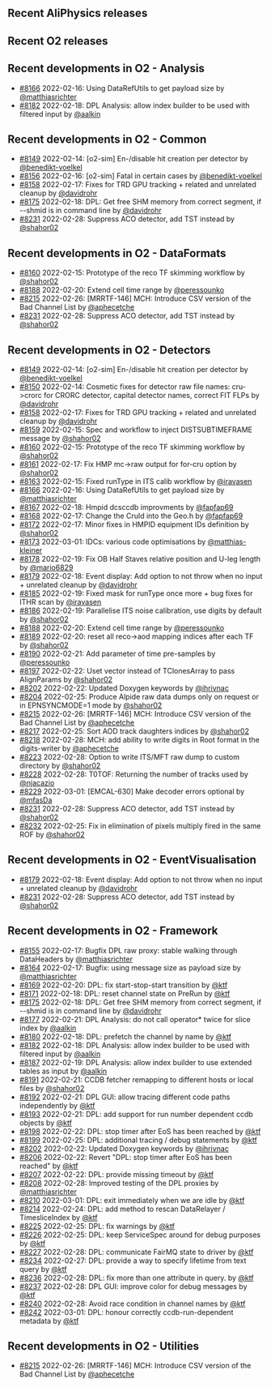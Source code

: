 ## Recent AliPhysics releases
## Recent O2 releases
## Recent developments in O2 - Analysis
- [\#8166](https://github.com/AliceO2Group/AliceO2/pull/8166) 2022-02-16: Using DataRefUtils to get payload size by [@matthiasrichter](https://github.com/matthiasrichter)
- [\#8182](https://github.com/AliceO2Group/AliceO2/pull/8182) 2022-02-18: DPL Analysis: allow index builder to be used with filtered input by [@aalkin](https://github.com/aalkin)
## Recent developments in O2 - Common
- [\#8149](https://github.com/AliceO2Group/AliceO2/pull/8149) 2022-02-14: [o2-sim] En-/disable hit creation per detector by [@benedikt-voelkel](https://github.com/benedikt-voelkel)
- [\#8156](https://github.com/AliceO2Group/AliceO2/pull/8156) 2022-02-16: [o2-sim] Fatal in certain cases by [@benedikt-voelkel](https://github.com/benedikt-voelkel)
- [\#8158](https://github.com/AliceO2Group/AliceO2/pull/8158) 2022-02-17: Fixes for TRD GPU tracking + related and unrelated cleanup by [@davidrohr](https://github.com/davidrohr)
- [\#8175](https://github.com/AliceO2Group/AliceO2/pull/8175) 2022-02-18: DPL: Get free SHM memory from correct segment, if --shmid is in command line by [@davidrohr](https://github.com/davidrohr)
- [\#8231](https://github.com/AliceO2Group/AliceO2/pull/8231) 2022-02-28: Suppress ACO detector, add TST instead by [@shahor02](https://github.com/shahor02)
## Recent developments in O2 - DataFormats
- [\#8160](https://github.com/AliceO2Group/AliceO2/pull/8160) 2022-02-15: Prototype of the reco TF skimming workflow by [@shahor02](https://github.com/shahor02)
- [\#8188](https://github.com/AliceO2Group/AliceO2/pull/8188) 2022-02-20: Extend cell time range by [@peressounko](https://github.com/peressounko)
- [\#8215](https://github.com/AliceO2Group/AliceO2/pull/8215) 2022-02-26: [MRRTF-146] MCH: Introduce CSV version of the Bad Channel List by [@aphecetche](https://github.com/aphecetche)
- [\#8231](https://github.com/AliceO2Group/AliceO2/pull/8231) 2022-02-28: Suppress ACO detector, add TST instead by [@shahor02](https://github.com/shahor02)
## Recent developments in O2 - Detectors
- [\#8149](https://github.com/AliceO2Group/AliceO2/pull/8149) 2022-02-14: [o2-sim] En-/disable hit creation per detector by [@benedikt-voelkel](https://github.com/benedikt-voelkel)
- [\#8150](https://github.com/AliceO2Group/AliceO2/pull/8150) 2022-02-14: Cosmetic fixes for detector raw file names: cru->crorc for CRORC detector, capital detector names, correct FIT FLPs by [@davidrohr](https://github.com/davidrohr)
- [\#8158](https://github.com/AliceO2Group/AliceO2/pull/8158) 2022-02-17: Fixes for TRD GPU tracking + related and unrelated cleanup by [@davidrohr](https://github.com/davidrohr)
- [\#8159](https://github.com/AliceO2Group/AliceO2/pull/8159) 2022-02-15: Spec and workflow to inject DISTSUBTIMEFRAME message by [@shahor02](https://github.com/shahor02)
- [\#8160](https://github.com/AliceO2Group/AliceO2/pull/8160) 2022-02-15: Prototype of the reco TF skimming workflow by [@shahor02](https://github.com/shahor02)
- [\#8161](https://github.com/AliceO2Group/AliceO2/pull/8161) 2022-02-17: Fix HMP mc->raw output for for-cru option by [@shahor02](https://github.com/shahor02)
- [\#8163](https://github.com/AliceO2Group/AliceO2/pull/8163) 2022-02-15: Fixed runType in ITS calib workflow by [@iravasen](https://github.com/iravasen)
- [\#8166](https://github.com/AliceO2Group/AliceO2/pull/8166) 2022-02-16: Using DataRefUtils to get payload size by [@matthiasrichter](https://github.com/matthiasrichter)
- [\#8167](https://github.com/AliceO2Group/AliceO2/pull/8167) 2022-02-18: Hmpid dcsccdb improvments by [@fapfap69](https://github.com/fapfap69)
- [\#8168](https://github.com/AliceO2Group/AliceO2/pull/8168) 2022-02-17: Change the CruId into the Geo.h by [@fapfap69](https://github.com/fapfap69)
- [\#8172](https://github.com/AliceO2Group/AliceO2/pull/8172) 2022-02-17: Minor fixes in HMPID equipment IDs definition by [@shahor02](https://github.com/shahor02)
- [\#8173](https://github.com/AliceO2Group/AliceO2/pull/8173) 2022-03-01: IDCs: various code optimisations by [@matthias-kleiner](https://github.com/matthias-kleiner)
- [\#8178](https://github.com/AliceO2Group/AliceO2/pull/8178) 2022-02-19: Fix OB Half Staves relative position and U-leg length by [@mario6829](https://github.com/mario6829)
- [\#8179](https://github.com/AliceO2Group/AliceO2/pull/8179) 2022-02-18: Event display: Add option to not throw when no input + unrelated cleanup by [@davidrohr](https://github.com/davidrohr)
- [\#8185](https://github.com/AliceO2Group/AliceO2/pull/8185) 2022-02-19: Fixed mask for runType once more + bug fixes for ITHR scan by [@iravasen](https://github.com/iravasen)
- [\#8186](https://github.com/AliceO2Group/AliceO2/pull/8186) 2022-02-19: Parallelise ITS noise calibration, use digits by default by [@shahor02](https://github.com/shahor02)
- [\#8188](https://github.com/AliceO2Group/AliceO2/pull/8188) 2022-02-20: Extend cell time range by [@peressounko](https://github.com/peressounko)
- [\#8189](https://github.com/AliceO2Group/AliceO2/pull/8189) 2022-02-20: reset all reco->aod mapping indices after each TF by [@shahor02](https://github.com/shahor02)
- [\#8190](https://github.com/AliceO2Group/AliceO2/pull/8190) 2022-02-21: Add parameter of time pre-samples by [@peressounko](https://github.com/peressounko)
- [\#8197](https://github.com/AliceO2Group/AliceO2/pull/8197) 2022-02-22: Uset vector instead of TClonesArray to pass AlignParams by [@shahor02](https://github.com/shahor02)
- [\#8202](https://github.com/AliceO2Group/AliceO2/pull/8202) 2022-02-22: Updated Doxygen  keywords by [@ihrivnac](https://github.com/ihrivnac)
- [\#8204](https://github.com/AliceO2Group/AliceO2/pull/8204) 2022-02-25: Produce Alpide raw data dumps only on request or in EPNSYNCMODE=1 mode by [@shahor02](https://github.com/shahor02)
- [\#8215](https://github.com/AliceO2Group/AliceO2/pull/8215) 2022-02-26: [MRRTF-146] MCH: Introduce CSV version of the Bad Channel List by [@aphecetche](https://github.com/aphecetche)
- [\#8217](https://github.com/AliceO2Group/AliceO2/pull/8217) 2022-02-25: Sort AOD track daughters indices by [@shahor02](https://github.com/shahor02)
- [\#8218](https://github.com/AliceO2Group/AliceO2/pull/8218) 2022-02-28: MCH: add ability to write digits in Root format in the digits-writer by [@aphecetche](https://github.com/aphecetche)
- [\#8223](https://github.com/AliceO2Group/AliceO2/pull/8223) 2022-02-28: Option to write ITS/MFT raw dump to custom directory by [@shahor02](https://github.com/shahor02)
- [\#8228](https://github.com/AliceO2Group/AliceO2/pull/8228) 2022-02-28: T0TOF: Returning the number of tracks used by [@njacazio](https://github.com/njacazio)
- [\#8229](https://github.com/AliceO2Group/AliceO2/pull/8229) 2022-03-01: [EMCAL-630] Make decoder errors optional by [@mfasDa](https://github.com/mfasDa)
- [\#8231](https://github.com/AliceO2Group/AliceO2/pull/8231) 2022-02-28: Suppress ACO detector, add TST instead by [@shahor02](https://github.com/shahor02)
- [\#8232](https://github.com/AliceO2Group/AliceO2/pull/8232) 2022-02-25: Fix in elimination of pixels multiply fired in the same ROF by [@shahor02](https://github.com/shahor02)
## Recent developments in O2 - EventVisualisation
- [\#8179](https://github.com/AliceO2Group/AliceO2/pull/8179) 2022-02-18: Event display: Add option to not throw when no input + unrelated cleanup by [@davidrohr](https://github.com/davidrohr)
- [\#8231](https://github.com/AliceO2Group/AliceO2/pull/8231) 2022-02-28: Suppress ACO detector, add TST instead by [@shahor02](https://github.com/shahor02)
## Recent developments in O2 - Framework
- [\#8155](https://github.com/AliceO2Group/AliceO2/pull/8155) 2022-02-17: Bugfix DPL raw proxy: stable walking through DataHeaders by [@matthiasrichter](https://github.com/matthiasrichter)
- [\#8164](https://github.com/AliceO2Group/AliceO2/pull/8164) 2022-02-17: Bugfix: using message size as payload size by [@matthiasrichter](https://github.com/matthiasrichter)
- [\#8169](https://github.com/AliceO2Group/AliceO2/pull/8169) 2022-02-20: DPL: fix start-stop-start transition by [@ktf](https://github.com/ktf)
- [\#8171](https://github.com/AliceO2Group/AliceO2/pull/8171) 2022-02-18: DPL: reset channel state on PreRun by [@ktf](https://github.com/ktf)
- [\#8175](https://github.com/AliceO2Group/AliceO2/pull/8175) 2022-02-18: DPL: Get free SHM memory from correct segment, if --shmid is in command line by [@davidrohr](https://github.com/davidrohr)
- [\#8177](https://github.com/AliceO2Group/AliceO2/pull/8177) 2022-02-21: DPL Analysis: do not call operator* twice for slice index by [@aalkin](https://github.com/aalkin)
- [\#8180](https://github.com/AliceO2Group/AliceO2/pull/8180) 2022-02-18: DPL: prefetch the channel by name by [@ktf](https://github.com/ktf)
- [\#8182](https://github.com/AliceO2Group/AliceO2/pull/8182) 2022-02-18: DPL Analysis: allow index builder to be used with filtered input by [@aalkin](https://github.com/aalkin)
- [\#8187](https://github.com/AliceO2Group/AliceO2/pull/8187) 2022-02-19: DPL Analysis: allow index builder to use extended tables as input by [@aalkin](https://github.com/aalkin)
- [\#8191](https://github.com/AliceO2Group/AliceO2/pull/8191) 2022-02-21: CCDB fetcher remapping to different hosts or local files by [@shahor02](https://github.com/shahor02)
- [\#8192](https://github.com/AliceO2Group/AliceO2/pull/8192) 2022-02-21: DPL GUI: allow tracing different code paths independently by [@ktf](https://github.com/ktf)
- [\#8193](https://github.com/AliceO2Group/AliceO2/pull/8193) 2022-02-21: DPL: add support for run number dependent ccdb objects by [@ktf](https://github.com/ktf)
- [\#8198](https://github.com/AliceO2Group/AliceO2/pull/8198) 2022-02-22: DPL: stop timer after EoS has been reached by [@ktf](https://github.com/ktf)
- [\#8199](https://github.com/AliceO2Group/AliceO2/pull/8199) 2022-02-25: DPL: additional tracing / debug statements by [@ktf](https://github.com/ktf)
- [\#8202](https://github.com/AliceO2Group/AliceO2/pull/8202) 2022-02-22: Updated Doxygen  keywords by [@ihrivnac](https://github.com/ihrivnac)
- [\#8206](https://github.com/AliceO2Group/AliceO2/pull/8206) 2022-02-22: Revert "DPL: stop timer after EoS has been reached" by [@ktf](https://github.com/ktf)
- [\#8207](https://github.com/AliceO2Group/AliceO2/pull/8207) 2022-02-22: DPL: provide missing timeout by [@ktf](https://github.com/ktf)
- [\#8208](https://github.com/AliceO2Group/AliceO2/pull/8208) 2022-02-28: Improved testing of the DPL proxies by [@matthiasrichter](https://github.com/matthiasrichter)
- [\#8210](https://github.com/AliceO2Group/AliceO2/pull/8210) 2022-03-01: DPL: exit immediately when we are idle by [@ktf](https://github.com/ktf)
- [\#8214](https://github.com/AliceO2Group/AliceO2/pull/8214) 2022-02-24: DPL: add method to rescan DataRelayer / TimesliceIndex by [@ktf](https://github.com/ktf)
- [\#8225](https://github.com/AliceO2Group/AliceO2/pull/8225) 2022-02-25: DPL: fix warnings by [@ktf](https://github.com/ktf)
- [\#8226](https://github.com/AliceO2Group/AliceO2/pull/8226) 2022-02-25: DPL: keep ServiceSpec around for debug purposes by [@ktf](https://github.com/ktf)
- [\#8227](https://github.com/AliceO2Group/AliceO2/pull/8227) 2022-02-28: DPL: communicate FairMQ state to driver by [@ktf](https://github.com/ktf)
- [\#8234](https://github.com/AliceO2Group/AliceO2/pull/8234) 2022-02-27: DPL: provide a way to specify lifetime from text query by [@ktf](https://github.com/ktf)
- [\#8236](https://github.com/AliceO2Group/AliceO2/pull/8236) 2022-02-28: DPL: fix more than one attribute in query. by [@ktf](https://github.com/ktf)
- [\#8237](https://github.com/AliceO2Group/AliceO2/pull/8237) 2022-02-28: DPL GUI: improve color for debug messages by [@ktf](https://github.com/ktf)
- [\#8240](https://github.com/AliceO2Group/AliceO2/pull/8240) 2022-02-28: Avoid race condition in channel names by [@ktf](https://github.com/ktf)
- [\#8242](https://github.com/AliceO2Group/AliceO2/pull/8242) 2022-03-01: DPL: honour correctly ccdb-run-dependent metadata by [@ktf](https://github.com/ktf)
## Recent developments in O2 - Utilities
- [\#8215](https://github.com/AliceO2Group/AliceO2/pull/8215) 2022-02-26: [MRRTF-146] MCH: Introduce CSV version of the Bad Channel List by [@aphecetche](https://github.com/aphecetche)
